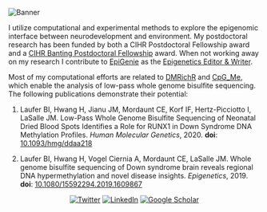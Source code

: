 ![Banner](https://pbs.twimg.com/profile_banners/1419589106/1589310562/1500x500)

I utilize computational and experimental methods to explore the epigenomic interface between neurodevelopment and environment. My postdoctoral research has been funded by both a CIHR Postdoctoral Fellowship award and a [CIHR Banting Postdoctoral Fellowship](http://banting.fellowships-bourses.gc.ca/en/2018-2019-eng.html) award. When not working away on my research I contribute to [EpiGenie](http://epigenie.com) as the [Epigenetics Editor & Writer](https://epigenie.com/who-is-epigenie/). 

Most of my computational efforts are related to [DMRichR](https://github.com/ben-laufer/DMRichR) and [CpG_Me](https://github.com/ben-laufer/CpG_Me), which enable the analysis of low-pass whole genome bisulfite sequencing. 
The following publications demonstrate their potential: 

1) Laufer BI, Hwang H, Jianu JM, Mordaunt CE, Korf IF, Hertz-Picciotto I, LaSalle JM. Low-Pass Whole Genome Bisulfite Sequencing of Neonatal Dried Blood Spots Identifies a Role for RUNX1 in Down Syndrome DNA Methylation Profiles. *Human Molecular Genetics*, 2020. **doi**: [10.1093/hmg/ddaa218](https://doi.org/10.1093/hmg/ddaa218) 

2) Laufer BI, Hwang H, Vogel Ciernia A, Mordaunt CE, LaSalle JM. Whole genome bisulfite sequencing of Down syndrome brain reveals regional DNA hypermethylation and novel disease insights. *Epigenetics*, 2019. **doi**: [10.1080/15592294.2019.1609867](https://doi.org/10.1080/15592294.2019.1609867)
  
 <p align="center">
  <a href="https://twitter.com/laufer_ben"><img src="https://img.shields.io/twitter/follow/laufer_ben?style=social" alt="Twitter"></a>
  <a href="https://www.linkedin.com/in/ben-laufer-539a496a/"><img src="https://img.shields.io/badge/LinkedIn--_.svg?style=social&logo=linkedin" alt="LinkedIn"></a>
  <a href="https://scholar.google.ca/citations?user=R8_n7dgAAAAJ&hl=en"><img src="https://img.shields.io/badge/Google%20Scholar-Profile-lightgrey?logo=google" alt="Google Scholar"></a>
</p>
